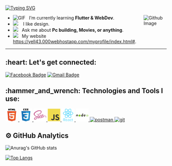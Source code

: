 [![Typing SVG](https://readme-typing-svg.herokuapp.com/?lines=Hi+My+name+is+Thanaphon+Jaitrong;Welcome+to+My+github)](https://git.io/typing-svg)



-  <img alt="GIF" src="https://github.com/SP-XD/SP-XD/blob/main/images/Developer.gif" width="25" /> &nbsp; I’m currently learning **Flutter & WebDev**. <img width="15%" align="right" alt="Github Image" src="https://github.com/SP-XD/SP-XD/blob/main/images/linux_rounded.gif?raw=true" /><br>
- <img src="https://github.com/SP-XD/SP-XD/blob/main/images/hyperkitty.gif?raw=true" width="20" />&nbsp;&nbsp;&nbsp; I like design. <br>
- <img src="https://github.com/SP-XD/SP-XD/blob/main/images/message.gif?raw=true" width="25" />&nbsp;&nbsp; Ask me about **Pc building, Movies, or anything**. <br>
- <img src="https://github.com/SP-XD/SP-XD/blob/main/images/hyperkitty.gif?raw=true" width="20" />&nbsp;&nbsp; My website https://yell43.000webhostapp.com/myprofile/index.html#. <br>






<hr></hr>

<h2 align="left">:heart: Let's get connected:</h2>

[![Facebook Badge](https://img.shields.io/badge/-thanaphon-blue?style=flat-square&logo=facebook&logoColor=white&link=https://www.facebook.com/tnapon.yell/)](https://www.facebook.com/tnapon.yell/) [![Gmail Badge](https://img.shields.io/badge/-tnapon2016@gmail.com-c14438?style=flat-square&logo=Gmail&logoColor=white&link=mailto:tnapon2016@gmail.com)](mailto:tnapon2016@gmail.com)

<h2 align="left">:hammer_and_wrench: Technologies and Tools I use:</h2>
<p align="left">
    <a href="https://www.w3.org/html/" target="_blank"> <img src="https://raw.githubusercontent.com/devicons/devicon/master/icons/html5/html5-original-wordmark.svg" alt="html5" width="40" height="40"/> </a>
    <a href="https://www.w3schools.com/css/" target="_blank"> <img src="https://raw.githubusercontent.com/devicons/devicon/master/icons/css3/css3-original-wordmark.svg" alt="css3" width="40" height="40"/> </a>
<a href="https://sass-lang.com" target="_blank"> <img src="https://raw.githubusercontent.com/devicons/devicon/master/icons/sass/sass-original.svg" alt="sass" width="40" height="40"/> </a>
    <a href="https://developer.mozilla.org/en-US/docs/Web/JavaScript" target="_blank"> <img src="https://raw.githubusercontent.com/devicons/devicon/master/icons/javascript/javascript-original.svg" alt="javascript" width="40" height="40"/> </a>
<a href="https://reactjs.org/" target="_blank"> <img src="https://raw.githubusercontent.com/devicons/devicon/master/icons/react/react-original-wordmark.svg" alt="react" width="40" height="40"/> </a>
      <a href="https://nodejs.org" target="_blank"> <img src="https://raw.githubusercontent.com/devicons/devicon/master/icons/nodejs/nodejs-original-wordmark.svg" alt="nodejs" width="40" height="40"/> </a>
<a href="https://www.postman.com/" target="_blank"> <img src="https://www.vectorlogo.zone/logos/getpostman/getpostman-icon.svg" alt="postman" width="40" height="40"/> </a>
<a href="https://git-scm.com/" target="_blank"> <img src="https://www.vectorlogo.zone/logos/git-scm/git-scm-icon.svg" alt="git" width="40" height="40"/> </a>
 <a href="" target="_blank">  </a>
    </p>

<h2 align="left">⚙️ GitHub Analytics</h2>


![Anurag's GitHub stats](https://github-readme-stats.vercel.app/api?username=tnapon&show_icons=true&theme=radical) 

[![Top Langs](https://github-readme-stats.vercel.app/api/top-langs/?username=tnapon&layout=compact&theme=radical)](https://github.com/anuraghazra/github-readme-stats)
<!---
YELL43/YELL43 is a ✨ special ✨ repository because its `README.md` (this file) appears on your GitHub profile.
You can click the Preview link to take a look at your changes.
--->
